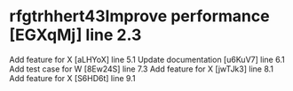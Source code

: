 # rfgtrhhert43Improve performance [EGXqMj] line 2.3
Add feature for X [aLHYoX] line 5.1
Update documentation [u6KuV7] line 6.1
Add test case for W [8Ew24S] line 7.3
Add feature for X [jwTJk3] line 8.1
Add feature for X [S6HD6t] line 9.1

